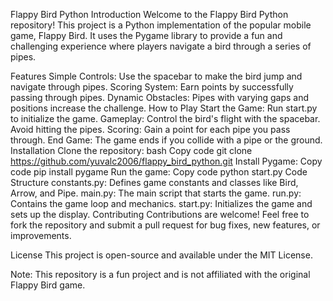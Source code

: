 Flappy Bird Python
Introduction
Welcome to the Flappy Bird Python repository! This project is a Python implementation of the popular mobile game, Flappy Bird. It uses the Pygame library to provide a fun and challenging experience where players navigate a bird through a series of pipes.

Features
Simple Controls: Use the spacebar to make the bird jump and navigate through pipes.
Scoring System: Earn points by successfully passing through pipes.
Dynamic Obstacles: Pipes with varying gaps and positions increase the challenge.
How to Play
Start the Game: Run start.py to initialize the game.
Gameplay: Control the bird's flight with the spacebar. Avoid hitting the pipes.
Scoring: Gain a point for each pipe you pass through.
End Game: The game ends if you collide with a pipe or the ground.
Installation
Clone the repository:
bash
Copy code
git clone https://github.com/yuvalc2006/flappy_bird_python.git
Install Pygame:
Copy code
pip install pygame
Run the game:
Copy code
python start.py
Code Structure
constants.py: Defines game constants and classes like Bird, Arrow, and Pipe.
main.py: The main script that starts the game.
run.py: Contains the game loop and mechanics.
start.py: Initializes the game and sets up the display.
Contributing
Contributions are welcome! Feel free to fork the repository and submit a pull request for bug fixes, new features, or improvements.

License
This project is open-source and available under the MIT License.

Note: This repository is a fun project and is not affiliated with the original Flappy Bird game.
